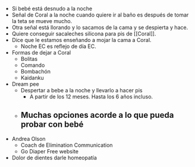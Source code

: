 - Si bebé está desnudo a la noche
- Señal de Coral a la noche cuando quiere ir al baño es después de tomar la teta se mueve mucho.
- Otra señal está llorando y lo sacamos de la cama y se despierta y hace.
- Quiere conseguir sacaleches silicona para pis de [[Coral]].
- Dice que le estamos enseñando a mojar la cama a Coral.
	- Noche EC es reflejo de día EC.
- Formas de dejar a Coral
	- Bolitas
	- Comando
	- Bombachón
	- Kaidanku
- Dream pee
	- Despertar a bebe a la noche y llevarlo a hacer pis
		- A partir de los 12 meses. Hasta los 6 años incluso.
	- Muchas opciones acorde a lo que pueda probar con bebé
		-
- Andrea Olson
	- Coach de Elimination Communication
	- Go Diaper Free website
- Dolor de dientes darle homeopatía